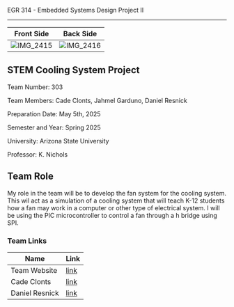 
EGR 314 - Embedded Systems Design Project II

---
| Front Side | Back Side |
|------------|-----------|
|![IMG_2415](https://github.com/user-attachments/assets/16232797-5359-4517-a4f6-193bb9e27e1b) | ![IMG_2416](https://github.com/user-attachments/assets/da1ea0a0-e0af-45b6-8430-449b5a22815c)|


## STEM Cooling System Project
Team Number: 303

Team Members: Cade Clonts, Jahmel Garduno, Daniel Resnick

Preparation Date: May 5th, 2025

Semester and Year: Spring 2025

University: Arizona State University

Professor: K. Nichols

## Team Role

My role in the team will be to develop the fan system for the cooling system. This wil act as a simulation of a cooling system that will teach K-12 students how a fan may work in a computer or other type of electrical system. I will be using the PIC microcontroller to control a fan through a h bridge using SPI.

### **Team Links**
| Name            | Link       |
|-----------------|------------|
| Team Website    | [link](https://egr314-2025-s-303.github.io/EGR314-2025-S-303/) |
| Cade Clonts     | [link](https://cclonts2.github.io/) |
| Daniel Resnick  | [link](https://drez85.github.io/) |


